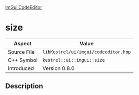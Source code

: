 [ImGui.CodeEditor](index)
# size
| Aspect | Value |
| --- | --- |
| Source File | `libKestrel/ui/imgui/codeeditor.hpp` |
| C++ Symbol | `kestrel::ui::imgui::size` |
| Introduced | Version 0.8.0 |
## Description

